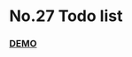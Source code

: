 # No.27 Todo list

### [DEMO](https://kaochihyu.github.io/100-days-css-challenge/no.27/index.html)

